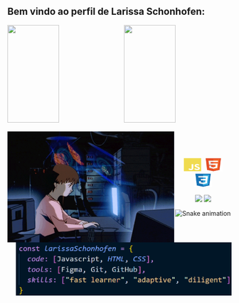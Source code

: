 ## Bem vindo ao perfil de Larissa Schonhofen:
 
<div>
  
  <img height="220em" width="48%" src="https://github-readme-stats.vercel.app/api?username=LarissaSchonhofen&show_icons=true&theme=midnight-purple&include_all_commits=true&count_private=true"/>
  <img height="220em" align="right" width="48%" height="180em" src="https://github-readme-stats.vercel.app/api/top-langs/?username=LarissaSchonhofen&layout=compact&langs_count=16&theme=midnight-purple"/>
</div>

<div  align="center"> 
  <div style="display: inline_block"><br>
    <img align="left" height="250"="coding-time" src="code.gif">
                                                                

<div  align="center"> 
  <div style="display: inline_block"><br>
    <img align="right" height="120"="codigo" src="codigo.png">
  
  <h1>
   <img align="center" alt="Lari-Js" height="30" width="40" src="https://raw.githubusercontent.com/devicons/devicon/master/icons/javascript/javascript-plain.svg">
   <img align="center" alt="Lari-HTML" height="30" width="40" src="https://raw.githubusercontent.com/devicons/devicon/master/icons/html5/html5-original.svg">
   <img align="center" alt="Lari-CSS" height="30" width="40" src="https://raw.githubusercontent.com/devicons/devicon/master/icons/css3/css3-original.svg">
  </h1>
   
   <a href= "lari.schonhofen@gmail.com"><img src="https://img.shields.io/badge/Gmail-D14836?style=for-the-badge&logo=gmail&logoColor=white" target="_blank"></a>
   <a href="https://www.linkedin.com/in/larissa-schonhofen-da-silva/" target="_blank"><img src="https://img.shields.io/badge/-LinkedIn-%230077B5?style=for-the-badge&logo=linkedin&logoColor=white" target="_blank"></a> 
   
    
![Snake animation](https://github.com/LarissaSchonhofen/LarissaSchonhofen/blob/output/github-contribution-grid-snake.svg)
